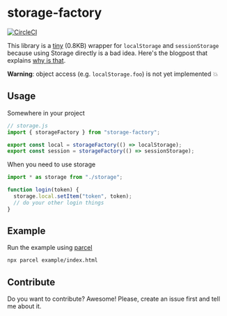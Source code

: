 # storage-factory

[![CircleCI](https://circleci.com/gh/MichalZalecki/storage-factory.svg?style=svg)](https://circleci.com/gh/MichalZalecki/storage-factory)

This library is a [tiny](https://bundlephobia.com/result?p=storage-factory) (0.8KB) wrapper for `localStorage` and `sessionStorage` because using Storage directly is a bad idea. Here's the blogpost that explains [why is that](https://michalzalecki.com/why-using-localStorage-directly-is-a-bad-idea/).

**Warning**: object access (e.g. `localStorage.foo`) is not yet implemented 💥

## Usage

Somewhere in your project

```js
// storage.js
import { storageFactory } from "storage-factory";

export const local = storageFactory(() => localStorage);
export const session = storageFactory(() => sessionStorage);
```

When you need to use storage

```js
import * as storage from "./storage";

function login(token) {
  storage.local.setItem("token", token);
  // do your other login things
}
```

## Example

Run the example using [parcel](https://parceljs.org/)

```bash
npx parcel example/index.html
```

## Contribute

Do you want to contribute? Awesome! Please, create an issue first and tell me about it.
